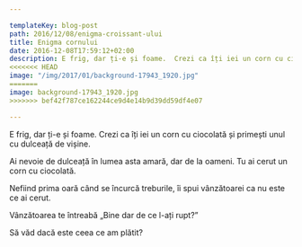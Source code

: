 ```yaml
---

templateKey: blog-post
path: 2016/12/08/enigma-croissant-ului
title: Enigma cornului
date: 2016-12-08T17:59:12+02:00
description: E frig, dar ți-e și foame.  Crezi ca îți iei un corn cu ciocolată și primești unul cu dulceață de vișine. Ai nevoie de dulceață în lumea asta amară, dar de la oameni. Tu ai cerut un corn c
<<<<<<< HEAD
image: "/img/2017/01/background-17943_1920.jpg"
=======
image: background-17943_1920.jpg
>>>>>>> bef42f787ce162244ce9d4e14b9d39dd59df4e07

---
```

E frig, dar ți-e și foame.  Crezi ca îți iei un corn cu ciocolată și primești unul cu dulceață de vișine. 

Ai nevoie de dulceață în lumea asta amară, dar de la oameni. Tu ai cerut un corn cu ciocolată.

Nefiind prima oară când se încurcă treburile, îi spui vânzătoarei ca nu este ce ai cerut.

Vânzătoarea te întreabă „Bine dar de ce l-ați rupt?”

Să văd dacă este ceea ce am plătit?





